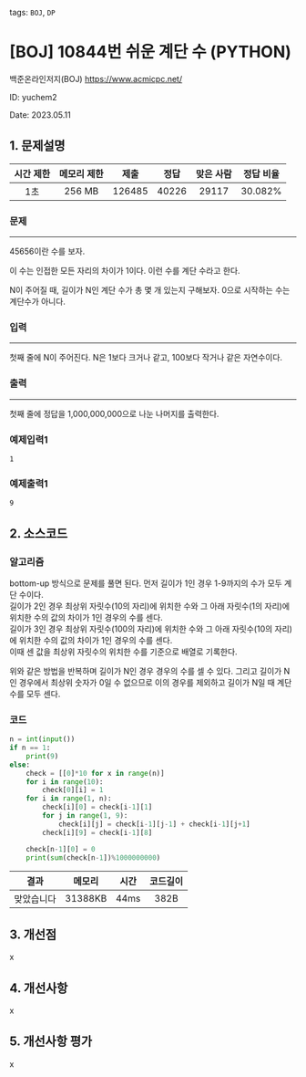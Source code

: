 tags: `BOJ`, `DP`
# [BOJ] 10844번 쉬운 계단 수 (PYTHON)
백준온라인저지(BOJ) https://www.acmicpc.net/

ID: yuchem2

Date: 2023.05.11
## 1. 문제설명
| 시간 제한 | 메모리 제한 | 제출  | 정답 | 맞은 사람 | 정답 비율 |
| :---: | :---: | :---: | :---: | :---: | :---: |
|   1초   |  256 MB  | 126485 | 40226 | 29117  | 30.082% |

### 문제
---
45656이란 수를 보자.

이 수는 인접한 모든 자리의 차이가 1이다. 이런 수를 계단 수라고 한다.

N이 주어질 때, 길이가 N인 계단 수가 총 몇 개 있는지 구해보자. 0으로 시작하는 수는 계단수가 아니다.
### 입력
---
첫째 줄에 N이 주어진다. N은 1보다 크거나 같고, 100보다 작거나 같은 자연수이다.
### 출력
---
첫째 줄에 정답을 1,000,000,000으로 나눈 나머지를 출력한다.
### 예제입력1
```
1
```
### 예제출력1
```
9
```
## 2. 소스코드

### 알고리즘
bottom-up 방식으로 문제를 풀면 된다. 먼저 길이가 1인 경우 1-9까지의 수가 모두 계단 수이다.  
길이가 2인 경우 최상위 자릿수(10의 자리)에 위치한 수와 그 아래 자릿수(1의 자리)에 위치한 수의 값의 차이가 1인 경우의 수를 센다.  
길이가 3인 경우 최상위 자릿수(100의 자리)에 위치한 수와 그 아래 자릿수(10의 자리)에 위치한 수의 값의 차이가 1인 경우의 수를 센다.  
이때 센 값을 최상위 자릿수의 위치한 수를 기준으로 배열로 기록한다.  

위와 같은 방법을 반복하며 길이가 N인 경우 경우의 수를 셀 수 있다. 그리고 길이가 N인 경우에서 최상위 숫자가 0일 수 없으므로 이의 경우를 제외하고 길이가 N일 때 계단 수를 모두 센다.  

### 코드
```Python
n = int(input())
if n == 1:
    print(9)
else:
    check = [[0]*10 for x in range(n)]
    for i in range(10):
        check[0][i] = 1
    for i in range(1, n):
        check[i][0] = check[i-1][1]
        for j in range(1, 9):
            check[i][j] = check[i-1][j-1] + check[i-1][j+1]
        check[i][9] = check[i-1][8]

    check[n-1][0] = 0
    print(sum(check[n-1])%1000000000)
```

| 결과 | 메모리 | 시간 | 코드길이 |
|:---:|:-----: | :---: | :----: |
| 맞았습니다 | 31388KB | 44ms | 382B |

## 3. 개선점
x
## 4. 개선사항
x
## 5. 개선사항 평가
x
